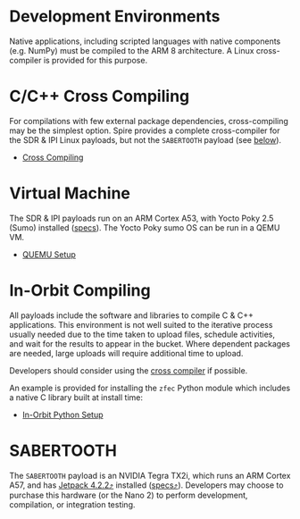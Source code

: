 # Development Environments

Native applications, including scripted languages with native components (e.g. NumPy) must be compiled to the ARM 8 architecture. A Linux cross-compiler is provided for this purpose.


# C/C++ Cross Compiling

For compilations with few external package dependencies, cross-compiling may be the simplest option. Spire provides a complete cross-compiler for the SDR & IPI Linux payloads, but not the `SABERTOOTH` payload (see [below](#sabertooth)).

 * [Cross Compiling](./cross-compiling/)


# Virtual Machine

The SDR & IPI payloads run on an ARM Cortex A53, with Yocto Poky 2.5 (Sumo) installed ([specs](../#payload-specifications)). The Yocto Poky sumo OS can be run in a QEMU VM.

 * [QUEMU Setup](./vm/)


# In-Orbit Compiling

All payloads include the software and libraries to compile C & C++ applications. This environment is not well suited to the iterative process usually needed due to the time taken to upload files, schedule activities, and wait for the results to appear in the bucket. Where dependent packages are needed, large uploads will require additional time to upload.

Developers should consider using the [cross compiler](./cross-compiling/) if possible.

An example is provided for installing the `zfec` Python module which includes a native C library built at install time:

 * [In-Orbit Python Setup](./in-orbit/)


# SABERTOOTH

The `SABERTOOTH` payload is an NVIDIA Tegra TX2i, which runs an ARM Cortex A57, and has [Jetpack 4.2.2⤴](https://developer.nvidia.com/jetpack-422-archive) installed ([specs⤴](https://developers.spire.com/space-services-user-guide/index.html#payload-specifications)). Developers may choose to purchase this hardware (or the Nano 2) to perform development, compilation, or integration testing.